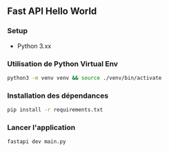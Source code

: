 ## Fast API Hello World

### Setup

- Python 3.xx

### Utilisation de Python Virtual Env
```sh
python3 -m venv venv && source ./venv/bin/activate
```

### Installation des dépendances

```sh
pip install -r requirements.txt
```

### Lancer l'application

```sh
fastapi dev main.py
```
